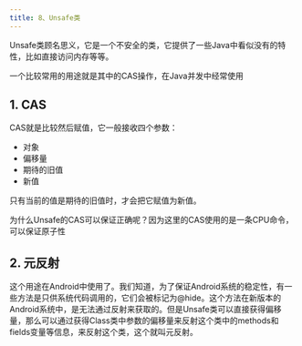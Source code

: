 ```yaml
---
title: 8、Unsafe类
---
```

Unsafe类顾名思义，它是一个不安全的类，它提供了一些Java中看似没有的特性，比如直接访问内存等等。

一个比较常用的用途就是其中的CAS操作，在Java并发中经常使用

## 1. CAS

CAS就是比较然后赋值，它一般接收四个参数：

- 对象
- 偏移量
- 期待的旧值
- 新值

只有当前的值是期待的旧值时，才会把它赋值为新值。

为什么Unsafe的CAS可以保证正确呢？因为这里的CAS使用的是一条CPU命令，可以保证原子性

## 2. 元反射

这个用途在Android中使用了。我们知道，为了保证Android系统的稳定性，有一些方法是只供系统代码调用的，它们会被标记为@hide。这个方法在新版本的Android系统中，是无法通过反射来获取的。但是Unsafe类可以直接获得偏移量，那么可以通过获得Class类中参数的偏移量来反射这个类中的methods和fields变量等信息，来反射这个类，这个就叫元反射。
